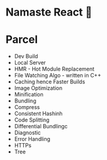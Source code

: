 # Namaste React 🚀

# Parcel

- Dev Build
- Local Server
- HMR - Hot Module Replacement
- File Watching Algo - written in C++
- Caching hence Faster Builds
- Image Optimization
- Minification
- Bundling
- Compress
- Consistent Hashinh
- Code Splitting
- Differential Bundlingc
- Diagnostic
- Error Handling
- HTTPs
- Tree
